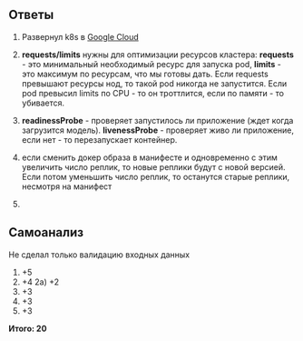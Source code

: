 ## Ответы

1) Развернул k8s в [Google Cloud](https://cloud.google.com/kubernetes-engine)
2) **requests/limits** нужны для оптимизации ресурсов кластера: 
   **requests** - это минимальный необходимый ресурс для запуска pod, 
   **limits** - это максимум по ресурсам, что мы готовы дать.
   Если requests превышают ресурсы нод, то такой pod никогда не запустится.
   Если pod превысил limits по CPU - то он троттлится, если по памяти - то убивается.
   
3) **readinessProbe** - проверяет запустилось ли приложение
   (ждет когда загрузится модель). 
   **livenessProbe** - проверяет живо ли приложение,
   если нет - то перезапускает контейнер.
   
4) если сменить докер образа в манифесте и одновременно с этим увеличить число реплик, 
то новые реплики будут с новой версией. Если потом уменьшить число реплик,
   то останутся старые реплики, несмотря на манифест
   
5) 
   
   

## Самоанализ

Не сделал только валидацию входных данных

1) +5
2) +4
2a) +2
3) +3
4) +3
5) +3

**Итого: 20**